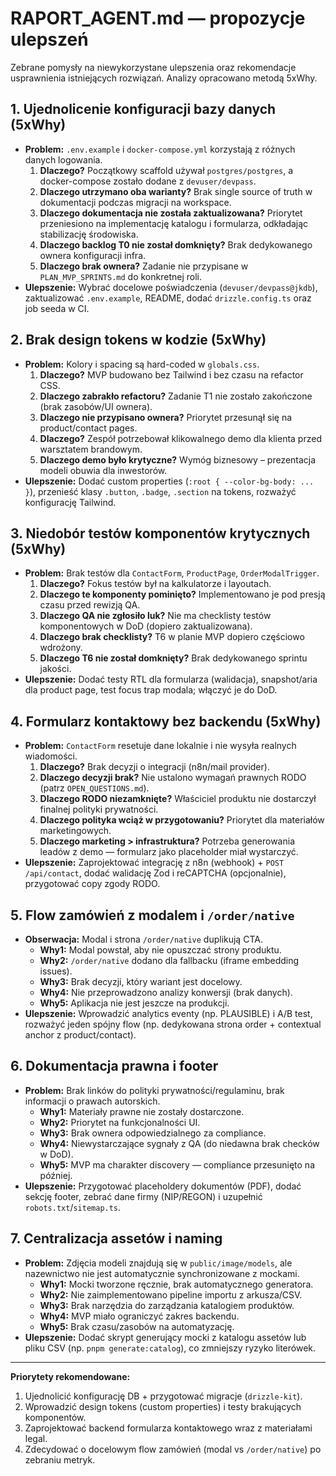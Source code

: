 # RAPORT_AGENT.md — propozycje ulepszeń

Zebrane pomysły na niewykorzystane ulepszenia oraz rekomendacje usprawnienia istniejących rozwiązań. Analizy opracowano metodą 5xWhy.

## 1. Ujednolicenie konfiguracji bazy danych (5xWhy)
- **Problem:** `.env.example` i `docker-compose.yml` korzystają z różnych danych logowania.
  1. **Dlaczego?** Początkowy scaffold używał `postgres/postgres`, a docker-compose zostało dodane z `devuser/devpass`.
  2. **Dlaczego utrzymano oba warianty?** Brak single source of truth w dokumentacji podczas migracji na workspace.
  3. **Dlaczego dokumentacja nie została zaktualizowana?** Priorytet przeniesiono na implementację katalogu i formularza, odkładając stabilizację środowiska.
  4. **Dlaczego backlog T0 nie został domknięty?** Brak dedykowanego ownera konfiguracji infra.
  5. **Dlaczego brak ownera?** Zadanie nie przypisane w `PLAN_MVP_SPRINTS.md` do konkretnej roli.
- **Ulepszenie:** Wybrać docelowe poświadczenia (`devuser/devpass@jkdb`), zaktualizować `.env.example`, README, dodać `drizzle.config.ts` oraz job seeda w CI.

## 2. Brak design tokens w kodzie (5xWhy)
- **Problem:** Kolory i spacing są hard-coded w `globals.css`.
  1. **Dlaczego?** MVP budowano bez Tailwind i bez czasu na refactor CSS.
  2. **Dlaczego zabrakło refactoru?** Zadanie T1 nie zostało zakończone (brak zasobów/UI ownera).
  3. **Dlaczego nie przypisano ownera?** Priorytet przesunął się na product/contact pages.
  4. **Dlaczego?** Zespół potrzebował klikowalnego demo dla klienta przed warsztatem brandowym.
  5. **Dlaczego demo było krytyczne?** Wymóg biznesowy – prezentacja modeli obuwia dla inwestorów.
- **Ulepszenie:** Dodać custom properties (`:root { --color-bg-body: ... }`), przenieść klasy `.button`, `.badge`, `.section` na tokens, rozważyć konfigurację Tailwind.

## 3. Niedobór testów komponentów krytycznych (5xWhy)
- **Problem:** Brak testów dla `ContactForm`, `ProductPage`, `OrderModalTrigger`.
  1. **Dlaczego?** Fokus testów był na kalkulatorze i layoutach.
  2. **Dlaczego te komponenty pominięto?** Implementowano je pod presją czasu przed rewizją QA.
  3. **Dlaczego QA nie zgłosiło luk?** Nie ma checklisty testów komponentowych w DoD (dopiero zaktualizowana).
  4. **Dlaczego brak checklisty?** T6 w planie MVP dopiero częściowo wdrożony.
  5. **Dlaczego T6 nie został domknięty?** Brak dedykowanego sprintu jakości.
- **Ulepszenie:** Dodać testy RTL dla formularza (walidacja), snapshot/aria dla product page, test focus trap modala; włączyć je do DoD.

## 4. Formularz kontaktowy bez backendu (5xWhy)
- **Problem:** `ContactForm` resetuje dane lokalnie i nie wysyła realnych wiadomości.
  1. **Dlaczego?** Brak decyzji o integracji (n8n/mail provider).
  2. **Dlaczego decyzji brak?** Nie ustalono wymagań prawnych RODO (patrz `OPEN_QUESTIONS.md`).
  3. **Dlaczego RODO niezamknięte?** Właściciel produktu nie dostarczył finalnej polityki prywatności.
  4. **Dlaczego polityka wciąż w przygotowaniu?** Priorytet dla materiałów marketingowych.
  5. **Dlaczego marketing > infrastruktura?** Potrzeba generowania leadów z demo — formularz jako placeholder miał wystarczyć.
- **Ulepszenie:** Zaprojektować integrację z n8n (webhook) + `POST /api/contact`, dodać walidację Zod i reCAPTCHA (opcjonalnie), przygotować copy zgody RODO.

## 5. Flow zamówień z modalem i `/order/native`
- **Obserwacja:** Modal i strona `/order/native` duplikują CTA.
  - **Why1:** Modal powstał, aby nie opuszczać strony produktu.
  - **Why2:** `/order/native` dodano dla fallbacku (iframe embedding issues).
  - **Why3:** Brak decyzji, który wariant jest docelowy.
  - **Why4:** Nie przeprowadzono analizy konwersji (brak danych).
  - **Why5:** Aplikacja nie jest jeszcze na produkcji.
- **Ulepszenie:** Wprowadzić analytics eventy (np. PLAUSIBLE) i A/B test, rozważyć jeden spójny flow (np. dedykowana strona order + contextual anchor z product/contact).

## 6. Dokumentacja prawna i footer
- **Problem:** Brak linków do polityki prywatności/regulaminu, brak informacji o prawach autorskich.
  - **Why1:** Materiały prawne nie zostały dostarczone.
  - **Why2:** Priorytet na funkcjonalności UI.
  - **Why3:** Brak ownera odpowiedzialnego za compliance.
  - **Why4:** Niewystarczające sygnały z QA (do niedawna brak checków w DoD).
  - **Why5:** MVP ma charakter discovery — compliance przesunięto na później.
- **Ulepszenie:** Przygotować placeholdery dokumentów (PDF), dodać sekcję footer, zebrać dane firmy (NIP/REGON) i uzupełnić `robots.txt`/`sitemap.ts`.

## 7. Centralizacja assetów i naming
- **Problem:** Zdjęcia modeli znajdują się w `public/image/models`, ale nazewnictwo nie jest automatycznie synchronizowane z mockami.
  - **Why1:** Mocki tworzone ręcznie, brak automatycznego generatora.
  - **Why2:** Nie zaimplementowano pipeline importu z arkusza/CSV.
  - **Why3:** Brak narzędzia do zarządzania katalogiem produktów.
  - **Why4:** MVP miało ograniczyć zakres backendu.
  - **Why5:** Brak czasu/zasobów na automatyzację.
- **Ulepszenie:** Dodać skrypt generujący mocki z katalogu assetów lub pliku CSV (np. `pnpm generate:catalog`), co zmniejszy ryzyko literówek.

---
**Priorytety rekomendowane:**
1. Ujednolicić konfigurację DB + przygotować migracje (`drizzle-kit`).
2. Wprowadzić design tokens (custom properties) i testy brakujących komponentów.
3. Zaprojektować backend formularza kontaktowego wraz z materiałami legal.
4. Zdecydować o docelowym flow zamówień (modal vs `/order/native`) po zebraniu metryk.
